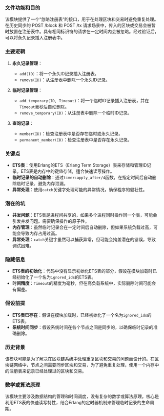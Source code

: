 ### 文件功能和目的
该模块提供了一个“忽略注册表”的接口，用于在处理区块和交易时避免重复处理。在历史同步的 POST /block 和 POST /tx 请求场景中，传入的区块或交易会被暂时放置在注册表中。具有相同标识符的请求在一定时间内会被忽略。经过验证后，可以将永久记录插入注册表中。

### 主要逻辑
1. **永久记录管理**：
   - `add(ID)`：将一个永久ID记录插入注册表。
   - `remove(ID)`：从注册表中删除一个永久ID记录。

2. **临时记录管理**：
   - `add_temporary(ID, Timeout)`：将一个临时ID记录插入注册表，并在`Timeout`毫秒后自动删除。
   - `remove_temporary(ID)`：从注册表中删除一个临时ID记录。

3. **查询记录**：
   - `member(ID)`：检查注册表中是否存在临时或永久记录。
   - `permanent_member(ID)`：检查注册表中是否存在永久记录。

### 关键点
- **ETS表**：使用Erlang的ETS（Erlang Term Storage）表来存储和管理ID记录。ETS表是内存中的键值存储，适合快速读写操作。
- **临时记录的自动删除**：通过`timer:apply_after/4`函数，在指定时间后自动删除临时记录，避免内存泄漏。
- **异常处理**：使用`catch`关键字处理可能的异常情况，确保程序的健壮性。

### 潜在的坑
- **并发问题**：ETS表是进程间共享的，如果多个进程同时操作同一个表，可能会引发并发问题。需要确保操作的原子性。
- **内存管理**：虽然临时记录会在一定时间后自动删除，但如果系统负载过高，可能会导致内存占用过高。
- **异常处理**：`catch`关键字虽然可以捕获异常，但可能会掩盖潜在的错误，导致调试困难。

### 隐藏信息
- **ETS表的初始化**：代码中没有显示初始化ETS表的部分，假设在模块加载时已经初始化了一个名为`ignored_ids`的ETS表。
- **时间精度**：`Timeout`的精度为毫秒，但在高负载系统中，实际删除时间可能会有偏差。

### 假设前提
- **ETS表已存在**：假设在模块加载时，已经初始化了一个名为`ignored_ids`的ETS表。
- **系统时间同步**：假设系统时间在各个节点之间是同步的，以确保临时记录的准确删除。

### 历史背景
该模块可能是为了解决在区块链系统中处理重复区块和交易的问题而设计的。在区块链网络中，节点之间需要同步区块和交易，为了避免重复处理，使用一个内存中的注册表来记录已经处理过的区块和交易。

### 数学或算法原理
该模块主要涉及数据结构的管理和时间调度，没有复杂的数学或算法原理。核心是利用ETS表的快速读写特性，结合Erlang的定时器机制来管理临时记录的生命周期。